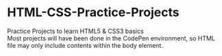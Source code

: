 # HTML-CSS-Practice-Projects
Practice Projects to learn HTML5 &amp; CSS3 basics<br />
Most projects will have been done in the CodePen environment, so HTML file may only include contents within the body element.
